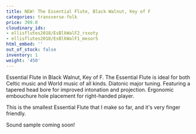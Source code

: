 ```yaml
---
title: NEW! The Essential Flute, Black Walnut, Key of F
categories: transverse-folk
price: 399.0
cloudinary_ids:
- ellisflutes2018/EsBlkWalF2_rxxoty
- ellisflutes2018/EsBlkWalF1_mesor5
html_embed: ''
out_of_stock: false
inventory: 1
weight: '450'
---
```


Essential Flute in Black Walnut, Key of F.   The Essential Flute is ideal for both Celtic music and World music of all kinds. Diatonic major tuning. Featuring a tapered head bore for improved intonation and projection. Ergonomic embouchure hole placement for right-handed player.

This is the smallest Essential Flute that I make so far, and it's very finger friendly.

Sound sample coming soon!
